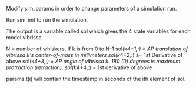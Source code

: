 Modify sim_params in order to change parameters of a simulation run.

Run sim_init to run the simulation.

The output is a variable called sol which gives the 4 state variables for each model vibrissa.

N = number of whiskers.
If k is from 0 to N-1
sol(k*4+1,:) = AP translation of vibrissa k's center-of-mass in millimeters
sol(k*4+2,:) a= 1st Derivative of above
sol(k*4+3,:) = AP angle of vibrissa k.  180 (0) degrees is maximum protraction (retraction).
sol(k*4+4,:) = 1st derivative of above

params.t(i) will contain the timestamp in seconds of the ith element of sol.